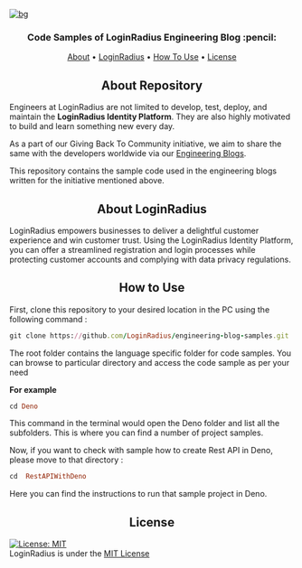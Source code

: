 [![bg][banner]][website]


<h3 align="center">Code Samples of LoginRadius Engineering Blog :pencil:</h3>

<p align="center">
  <a href="#about">About</a> •
  <a href="#loginradius">LoginRadius</a> •
  <a href="#howtouse">How To Use</a> •
  <a href="#license">License</a>
</p>

<h2 id="about" align="center"> About Repository</h2>

Engineers at LoginRadius are not limited to develop, test, deploy, and maintain the **LoginRadius Identity Platform**. They are also highly motivated to build and learn something new every day. 

As a part of our Giving Back To Community initiative, we aim to share the same with the developers worldwide via our [Engineering Blogs](https://www.loginradius.com/engineering/blog).

This repository contains the sample code used in the engineering blogs written for the initiative mentioned above.

<h2 id="loginradius" align="center"> About LoginRadius</h2>

LoginRadius empowers businesses to deliver a delightful customer experience and win customer trust.  Using the LoginRadius Identity Platform, you can offer a streamlined registration and login processes while protecting customer accounts and complying with data privacy regulations.

<h2 id="howtouse" align="center">How to Use</h2>

First, clone this repository to your desired location in the PC using the following command : 

```ruby
git clone https://github.com/LoginRadius/engineering-blog-samples.git
```

The root folder contains the language specific folder for code samples. You can browse to particular directory and access the code sample as per your need

<b>For example</b>

```ruby
cd Deno

```
This command in the terminal would open the Deno folder and list all the subfolders. This is where you can find a number of project samples.   

Now, if you want to check with sample how to create Rest API in Deno, please move to that directory :

```ruby
cd  RestAPIWithDeno

```

Here you can find the instructions to run that sample project in Deno.

<h2 id="license" align="center">License</h2>

[![License: MIT](https://img.shields.io/badge/License-MIT-yellow.svg)](https://opensource.org/licenses/MIT)   
LoginRadius is under the [MIT License](/LICENSE)


[banner]: https://user-images.githubusercontent.com/28962172/95194145-5daa8800-07ee-11eb-9bd1-2e0a6985e2a5.png
[website]: https://www.loginradius.com/engineering/blog
